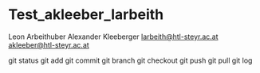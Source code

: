 # Test_akleeber_larbeith
Leon Arbeithuber
Alexander Kleeberger
larbeith@htl-steyr.ac.at
akleeber@htl-steyr.ac.at

git status
git add
git commit
git branch
git checkout
git push
git pull
git log
